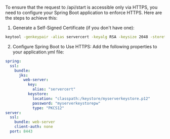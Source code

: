 To ensure that the request to /api/start is accessible only via HTTPS, you need to configure your Spring Boot application to enforce HTTPS. Here are the steps to achieve this:  
1. Generate a Self-Signed Certificate (if you don't have one):  
```bash
keytool -genkeypair -alias servercert -keyalg RSA -keysize 2048 -storetype PKCS12 -keystore myserverkeystore.p12 -validity 3650
```
2. Configure Spring Boot to Use HTTPS: Add the following properties to your application.yml file:  
```yaml
spring:
  ssl:
    bundle:
      jks:
        web-server:
          key:
            alias: "servercert"
          keystore:
            location: "classpath:/keystore/myserverkeystore.p12"
            password: "myserverkeystorepw"
            type: "PKCS12"
server:
  ssl:
    bundle: web-server
    client-auth: none
  port: 8443
```